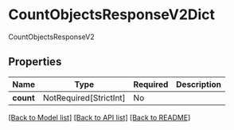 # CountObjectsResponseV2Dict

CountObjectsResponseV2

## Properties
| Name | Type | Required | Description |
| ------------ | ------------- | ------------- | ------------- |
**count** | NotRequired[StrictInt] | No |  |


[[Back to Model list]](../../README.md#models-v2-link) [[Back to API list]](../../README.md#documentation-for-api-endpoints) [[Back to README]](../../README.md)
